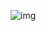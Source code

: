![img](https://media.discordapp.net/attachments/1127933096008892478/1227443905176539237/image.png?ex=66286d37&is=6615f837&hm=901838809a8af9adbbd122b33cf5028334bbba94e3fe64bba761b3b404260e0c&=&format=webp&quality=lossless&width=875&height=704)
